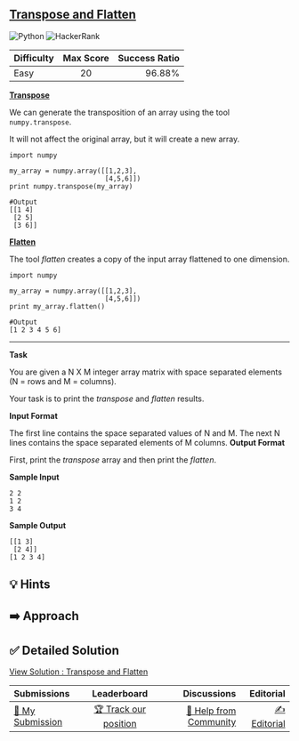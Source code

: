 ## [Transpose and Flatten](https://www.hackerrank.com/challenges/np-transpose-and-flatten)

![Python](https://img.shields.io/badge/python-3670A0?style=for-the-badge&logo=python&logoColor=ffdd54) ![HackerRank](https://img.shields.io/badge/-Hackerrank-2EC866?style=for-the-badge&logo=HackerRank&logoColor=white)

| Difficulty | Max Score | Success Ratio |
| :--------- | :-------: | ------------: |
| Easy       |    20     |        96.88% |

[**Transpose**](http://docs.scipy.org/doc/numpy/reference/generated/numpy.transpose.html#numpy-transpose) 


We can generate the transposition of an array using the tool `numpy.transpose`.   

It will not affect the original array, but it will create a new array.



```
import numpy

my_array = numpy.array([[1,2,3],
                        [4,5,6]])
print numpy.transpose(my_array)

#Output
[[1 4]
 [2 5]
 [3 6]]

```

[**Flatten**](http://docs.scipy.org/doc/numpy/reference/generated/numpy.ndarray.flatten.html)


The tool *flatten* creates a copy of the input array flattened to one dimension.



```
import numpy

my_array = numpy.array([[1,2,3],
                        [4,5,6]])
print my_array.flatten()

#Output
[1 2 3 4 5 6]

```



---


**Task** 


You are given a N X M integer array matrix with space separated elements (N = rows and M = columns).   

Your task is to print the *transpose* and *flatten* results.

**Input Format**

The first line contains the space separated values of N and M.
The next N lines contains the space separated elements of M columns.
**Output Format**

First, print the *transpose* array and then print the *flatten*.

**Sample Input**


```
2 2
1 2
3 4

```
**Sample Output**


```
[[1 3]
 [2 4]]
[1 2 3 4]

```

## 💡 Hints 

## ➡️ Approach 

## ✅ Detailed Solution
[View Solution : Transpose and Flatten](./transpose_and_flatten.py)

| Submissions                                                                                   |                                            Leaderboard                                             |                                                                                   Discussions |                                                                               Editorial |
| :-------------------------------------------------------------------------------------------- | :------------------------------------------------------------------------------------------------: | --------------------------------------------------------------------------------------------: | --------------------------------------------------------------------------------------: |
| [📝 My Submission](https://www.hackerrank.com/challenges/np-transpose-and-flatten/submissions) | [🏆 Track our position](https://www.hackerrank.com/challenges/np-transpose-and-flatten/leaderboard) | [🤔 Help from Community](https://www.hackerrank.com/challenges/np-transpose-and-flatten/forum) | [✍️ Editorial](https://www.hackerrank.com/challenges/np-transpose-and-flatten/editorial) |

